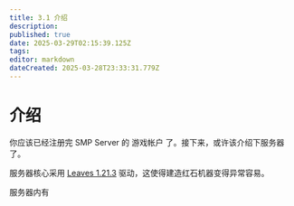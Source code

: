 ```yaml
---
title: 3.1 介绍
description: 
published: true
date: 2025-03-29T02:15:39.125Z
tags: 
editor: markdown
dateCreated: 2025-03-28T23:33:31.779Z
---
```


# 介绍
你应该已经注册完 SMP Server 的 游戏帐户 了。接下来，或许该介绍下服务器了。

服务器核心采用 [Leaves 1.21.3](https://leavesmc.org/software/leaves) 驱动，这使得建造红石机器变得异常容易。

服务器内有